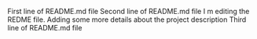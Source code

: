 First line of README.md file
Second line of README.md file
I m editing the REDME file. Adding some more details about the project description
Third line of README.md file
